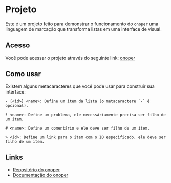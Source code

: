 # Projeto

Este é um projeto feito para demonstrar o funcionamento do `onoper` uma linguagem de marcação que transforma listas em uma interface de visual.

## Acesso

Você pode acessar o projeto através do seguinte link: [onoper](https://onoper-preview.vercel.app)

## Como usar

Existem alguns metacaracteres que você pode usar para construir sua interface:

```
- [<id>] <name>: Define um item da lista (o metacaractere `-` é opcional).

! <name>: Define um problema, ele necessáriamente precisa ser filho de um item.

# <name>: Define um comentário e ele deve ser filho de um item.

> <id>: Define um link para o item com o ID especificado, ele deve ser filho de um item.
```

## Links 

- [Repositório do onoper](https://github.com/onoper-lang/core)
- [Documentação do onoper](https://github.com/onoper-lang/core/blob/main/docs/)